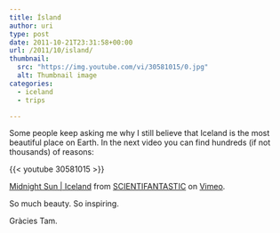 ```yaml
---
title: Ísland
author: uri
type: post
date: 2011-10-21T23:31:58+00:00
url: /2011/10/island/
thumbnail:
  src: "https://img.youtube.com/vi/30581015/0.jpg"
  alt: Thumbnail image
categories:
  - iceland
  - trips

---
```

Some people keep asking me why I still believe that Iceland is the most beautiful place on Earth. In the next video you can find hundreds (if not thousands) of reasons:

{{< youtube 30581015 >}}</iframe> 

[Midnight Sun | Iceland][1] from [SCIENTIFANTASTIC][2] on [Vimeo][3].

So much beauty. So inspiring.

Gràcies Tam.

 [1]: http://vimeo.com/30581015
 [2]: http://vimeo.com/scientifantastic
 [3]: http://vimeo.com